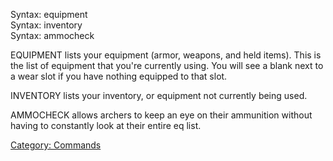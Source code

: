 Syntax: equipment  
Syntax: inventory  
Syntax: ammocheck

EQUIPMENT lists your equipment (armor, weapons, and held items). This is
the list of equipment that you're currently using. You will see a blank
next to a wear slot if you have nothing equipped to that slot.

INVENTORY lists your inventory, or equipment not currently being used.

AMMOCHECK allows archers to keep an eye on their ammunition without
having to constantly look at their entire eq list.

[Category: Commands](Category:_Commands "wikilink")
